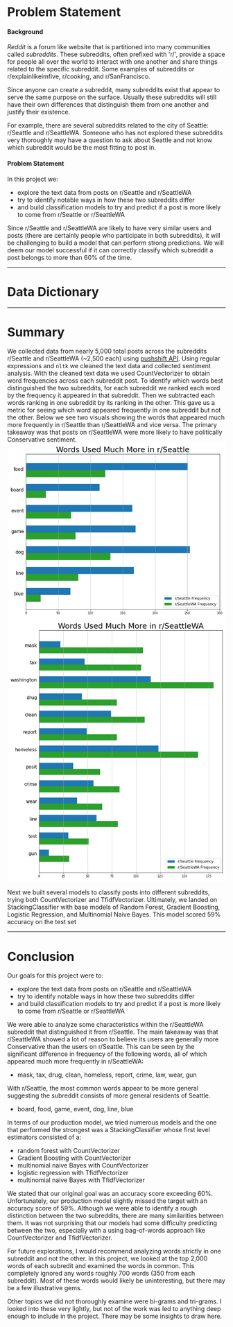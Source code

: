 # Problem Statement

#### Background
*Reddit* is a forum like website that is partitioned into many communities called *subreddits*. These subreddits, often prefixed with 'r/', provide a space for people all over the world to interact with one another and share things related to the specific subreddit. Some examples of subreddits or r/explainlikeimfive, r/cooking, and r/SanFrancisco.
 
Since anyone can create a subreddit, many subreddits exist that appear to serve the same purpose on the surface. Usually these subreddits will still have their own differences that distinguish them from one another and justify their existence.

For example, there are several subreddits related to the city of Seattle: r/Seattle and r/SeattleWA. Someone who has not explored these subreddits very thoroughly may have a question to ask about Seattle and not know which subreddit would be the most fitting to post in.

#### Problem Statement
In this project we:
- explore the text data from posts on r/Seattle and r/SeattleWA
- try to identify notable ways in how these two subreddits differ
- and build classification models to try and predict if a post is more likely to come from r/Seattle or r/SeattleWA

Since r/Seattle and r/SeattleWA are likely to have very similar users and posts (there are certainly people who participate in both subreddits), it will be challenging to build a model that can perform strong predictions. We will deem our model successful if it can correctly classify which subreddit a post belongs to more than 60% of the time.

---

# Data Dictionary




---

# Summary

We collected data from nearly 5,000 total posts across the subreddits r/Seattle and r/SeattleWA (~2,500 each) using [pushshift API](https://github.com/pushshift/api). Using regular expressions and `nltk` we cleaned the text data and collected sentiment analysis. With the cleaned text data we used CountVectorizer to obtain word frequencies across each subreddit post. To identify which words best distinguished the two subreddits, for each subreddit we ranked each word by the frequency it appeared in that subreddit. Then we subtracted each words ranking in one subreddit by its ranking in the other. This gave us a metric for seeing which word appeared frequently in one subreddit but not the other. Below we see two visuals showing the words that appeared much more frequently in r/Seattle than r/SeattleWA and vice versa. The primary takeaway was that posts on r/SeattleWA were more likely to have politically Conservative sentiment.
![A horizontal bar chart showing word of words found more in r/Seattle](images/more_seattle.png)
![A horizontal bar chart showing word of words found more in r/SeattleWA](images/more_seattlewa.png)

Next we built several models to classify posts into different subreddits, trying both CountVectorizer and TfidfVectorizer. Ultimately, we landed on StackingClassifier with base models of Random Forest, Gradient Boosting, Logistic Regression, and Multinomial Naive Bayes. This model scored 59% accuracy on the test set


---

# Conclusion

Our goals for this project were to:
- explore the text data from posts on r/Seattle and r/SeattleWA
- try to identify notable ways in how these two subreddits differ
- and build classification models to try and predict if a post is more likely to come from r/Seattle or r/SeattleWA

We were able to analyze some characteristics within the r/SeattleWA subreddit that distinguished it from r/Seattle. The main takeaway was that r/SeattleWA showed a lot of reason to believe its users are generally more Conservative than the users on r/Seattle. This can be seen by the significant difference in frequency of the following words, all of which appeared much more frequently in r/SeattleWA:
- mask, tax, drug, clean, homeless, report, crime, law, wear, gun

With r/Seattle, the most common words appear to be more general suggesting the subreddit consists of more general residents of Seattle.
- board, food, game, event, dog, line, blue

In terms of our production model, we tried numerous models and the one that performed the strongest was a StackingClassifier whose first level estimators consisted of a:
- random forest with CountVectorizer
- Gradient Boosting with CountVectorizer
- multinomial naive Bayes with CountVectorizer
- logistic regression with TfidfVectorizer
- multinomial naive Bayes with TfidfVectorizer

We stated that our original goal was an accuracy score exceeding 60%. Unfortunately, our production model slightly missed the target with an accuracy score of 59%. Although we were able to identify a rough distinction between the two subreddits, there are many similarities between them. It was not surprising that our models had some difficulty predicting between the two, especially with a using bag-of-words approach like CountVectorizer and TfidfVectorizer.

For future explorations, I would recommend analyzing words strictly in one subreddit and not the other. In this project, we looked at the top 2,000 words of each subredit and examined the words in common. This completely ignored any words roughly 700 words (350 from each subreddit). Most of these words would likely be uninteresting, but there may be a few illustrative gems.

Other topics we did not thoroughly examine were bi-grams and tri-grams. I looked into these very lightly, but not of the work was led to anything deep enough to include in the project. There may be some insights to draw here.